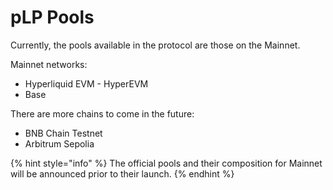 # pLP Pools

Currently, the pools available in the protocol are those on the Mainnet.

Mainnet networks:

* Hyperliquid EVM - HyperEVM
* Base&#x20;

There are more chains to come in the future:

* BNB Chain Testnet
* Arbitrum Sepolia

{% hint style="info" %}
The official pools and their composition for Mainnet will be announced prior to their launch.
{% endhint %}
